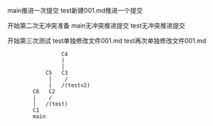 main推进一次提交
test新建001.md推进一个提交

开始第二次无冲突准备
main无冲突推进提交
test无冲突推进提交

开始第三次测试
test单独修改文件001.md
test再次单独修改文件001.md

                     C4
                     |
                     |
                C5   C3
                 |    /
                 |   /(testv2)
            C6   C2
            |    /
            |   /(test)
            C1
            main